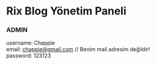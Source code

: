 # Rix Blog Yönetim Paneli
### ADMIN
username: Chappie \
email: chappie@gmail.com // Benim mail adresim değildir! \
password: 123123
